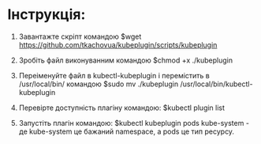 <h1>Інструкція:</h1>

1. Завантажте скріпт командою $wget https://github.com/tkachovua/kubeplugin/scripts/kubeplugin

2. Зробіть файл виконуванним командою $chmod +x ./kubeplugin 

3. Переіменуйте файл в kubectl-kubeplugin і перемістить в /usr/local/bin/ командою $sudo mv ./kubeplugin /usr/local/bin/kubectl-kubeplugin

4. Перевірте доступність плагіну командою: $kubectl plugin list

5. Запустіть плагін командою: $kubectl kubeplugin pods kube-system - де kube-system це бажаний namespace, а pods це тип ресурсу.